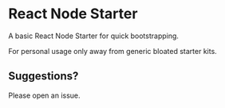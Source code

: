 # React Node Starter

A basic React Node Starter for quick bootstrapping.

For personal usage only away from generic bloated starter kits.

## Suggestions?

Please open an issue.
